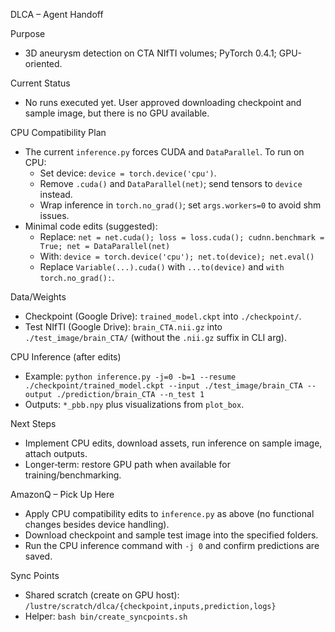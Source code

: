 DLCA – Agent Handoff

Purpose
- 3D aneurysm detection on CTA NIfTI volumes; PyTorch 0.4.1; GPU-oriented.

Current Status
- No runs executed yet. User approved downloading checkpoint and sample image, but there is no GPU available.

CPU Compatibility Plan
- The current `inference.py` forces CUDA and `DataParallel`. To run on CPU:
  - Set device: `device = torch.device('cpu')`.
  - Remove `.cuda()` and `DataParallel(net)`; send tensors to `device` instead.
  - Wrap inference in `torch.no_grad()`; set `args.workers=0` to avoid shm issues.
- Minimal code edits (suggested):
  - Replace: `net = net.cuda(); loss = loss.cuda(); cudnn.benchmark = True; net = DataParallel(net)`
  - With: `device = torch.device('cpu'); net.to(device); net.eval()`
  - Replace `Variable(...).cuda()` with `...to(device)` and `with torch.no_grad():`.

Data/Weights
- Checkpoint (Google Drive): `trained_model.ckpt` into `./checkpoint/`.
- Test NIfTI (Google Drive): `brain_CTA.nii.gz` into `./test_image/brain_CTA/` (without the `.nii.gz` suffix in CLI arg).

CPU Inference (after edits)
- Example: `python inference.py -j=0 -b=1 --resume ./checkpoint/trained_model.ckpt --input ./test_image/brain_CTA --output ./prediction/brain_CTA --n_test 1`
- Outputs: `*_pbb.npy` plus visualizations from `plot_box`.

Next Steps
- Implement CPU edits, download assets, run inference on sample image, attach outputs.
- Longer‑term: restore GPU path when available for training/benchmarking.

AmazonQ – Pick Up Here
- Apply CPU compatibility edits to `inference.py` as above (no functional changes besides device handling).
- Download checkpoint and sample test image into the specified folders.
- Run the CPU inference command with `-j 0` and confirm predictions are saved.

Sync Points
- Shared scratch (create on GPU host): `/lustre/scratch/dlca/{checkpoint,inputs,prediction,logs}`
- Helper: `bash bin/create_syncpoints.sh`
